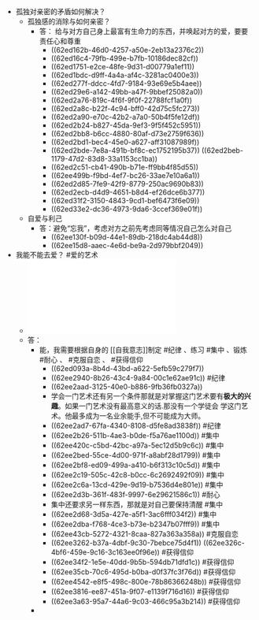 - 孤独对亲密的矛盾如何解决？
	- 孤独感的消除与如何亲密？
		- 答： 给与对方自己身上最富有生命力的东西，并唤起对方的爱，要要责任心和尊重
			- ((62ed162b-46d0-4257-a50e-2eb13a2376c2))
			- ((62ed16c4-79fb-499e-b7fb-10186dec82cf))
			- ((62ed1751-e2ce-48fe-9d31-d00779a1ef11))
			- ((62ed1bdc-d9ff-4a4a-af4c-3281ac0400e3))
			- ((62ed277f-ddcc-4fd7-9184-93e69e5b4aee))
			- ((62ed29e6-a142-49bb-a47f-9bbef25082a0))
			- ((62ed2a76-819c-4f6f-9f0f-22788fcf1a0f))
			- ((62ed2a8c-b22f-4c94-bff0-42d75c5fc273))
			- ((62ed2a90-e70c-42b2-a7a0-50b4f5fe12df))
			- ((62ed2b24-b827-45da-9ef3-9f5f452c5951))
			- ((62ed2bb8-b6cc-4880-80af-d73e2759f636))
			- ((62ed2bd1-bec4-45e0-a627-aff31087989f))
			- ((62ed2bde-7e8a-491b-bf8c-ec1752195b37)) ((62ed2beb-1179-47d2-83d8-33a1153cc1ba))
			- ((62ed2c51-cb41-490b-b71e-ff9bb4f85d55))
			- ((62ee499b-f9bd-4ef7-bc26-33ae7e10a6a1))
			- ((62ed2d85-7fe9-42f9-8779-250ac9690b83))
			- ((62ed2ecb-d4d9-4651-b8d4-ef26dce6b377))
			- ((62ed31f2-3150-4843-9cd1-bef6473f6e09))
			- ((62ed33e2-dc36-4973-9da6-3ccef369e01f))
	- 自爱与利己
		- 答：避免“忘我”，考虑对方之前先考虑同等情况自己怎么对自己
			- ((62ee130f-b09d-44e1-89db-218dc4ab44d8))
			- ((62ee15d8-aaec-4e6d-be9a-2d979bbf2049))
- 我能不能去爱？ #爱的艺术
	- ![爱的艺术 (〔美〕艾·弗洛姆著；李健鸣译) (z-lib.org) 可搜索.pdf](../assets/爱的艺术_(〔美〕艾·弗洛姆著；李健鸣译)_(z-lib.org)_可搜索_1659668411656_0.pdf)
	- 答：
		- 能，我需要根据自身的 [[自我意志]]制定 #纪律 、练习 #集中 、锻炼 #耐心 、 #克服自恋  、 #获得信仰
			- ((62ed093a-8b4d-43bd-a622-5efb59c279f7))
			- ((62ee2940-8b26-43c4-9a84-00c1e62ae91c)) #纪律
			- ((62ee2aad-3125-40e0-b886-9fb36fb0327a))
			- 学会一门艺术还有另一个条件那就是对掌握这门艺术要有**极大的兴趣**。如果一门艺术没有最高意义的话.那没有一个学徒会 学这门艺术。他最多成为一名业余能手,但不可能成为大师。
			- ((62ee2ad7-67fa-4340-8108-d5fe8ad3838f)) #纪律
			- ((62ee2b26-511b-4ae3-b0de-f5a76ae1100d)) #集中
			- ((62ee420c-c5bd-42bc-a97a-5ec12d5b9c6c)) #集中
			- ((62ee2bed-55ce-4d00-971f-a8abf28d1799)) #集中
			- ((62ee2bf8-ed09-499a-a410-b6f313c10c5d)) #集中
			- ((62ee2c19-505c-42c8-b0cc-6c2692492f09)) #集中
			- ((62ee2c6a-13cd-429e-9d19-b7536d4e801e)) #集中
			- ((62ee2d3b-361f-483f-9997-6e29621586c1)) #耐心
			- 集中还要求另一样东西，那就是对自己要保持清醒 #集中
			- ((62ee2d68-3d5a-427e-a5f1-3ac6fff034f2)) #集中
			- ((62ee2dba-f768-4ce3-b73e-b2347b07fff9)) #集中
			- ((62ee43cb-5272-4321-8caa-827a363a358a)) #克服自恋
			- ((62ee3262-b37a-4dbf-9c30-7bebce75d4f1)) ((62ee326c-4bf6-459e-9c16-3c163ee0f96e)) #获得信仰
			- ((62ee34f2-1e5e-40dd-9b5b-594db71dfd1c)) #获得信仰
			- ((62ee35cb-70c6-495d-b0ba-d0f37fc3f76d)) #获得信仰
			- ((62ee4542-e8f5-498c-800e-78b86366248b)) #获得信仰
			- ((62ee3816-ee87-451a-9f07-e1139f716d16)) #获得信仰
			- ((62ee3a63-95a7-44a6-9c03-466c95a3b214)) #获得信仰
		-
